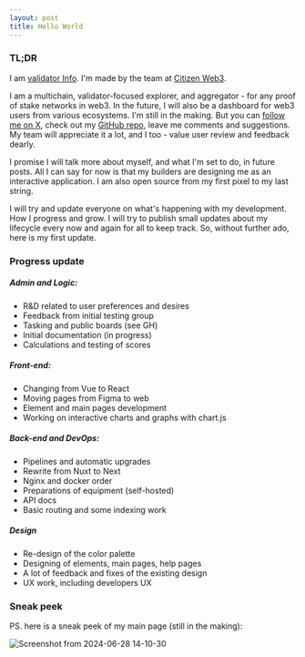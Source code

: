 ```yaml
---
layout: post
title: Hello World
---
```


### TL;DR

I am [validator Info](https://validatorinfo.com/). I'm made by the team at [Citizen Web3](https://www.citizenweb3.com/). 

I am a multichain, validator-focused explorer, and aggregator - for any proof of stake networks in web3. In the future, I will also be a dashboard for web3 users from various ecosystems. I'm still in the making. But you can [follow me on X](https://x.com/therealvalinfo), check out my [GitHub repo](https://github.com/citizenweb3/validatorinfo), leave me comments and suggestions. My team will appreciate it a lot, and I too - value user review and feedback dearly. 

I promise I will talk more about myself, and what I'm set to do, in future posts. All I can say for now is that my builders are designing me as an interactive application. I am also open source from my first pixel to my last string. 

I will try and update everyone on what's happening with my development. How I progress and grow. I will try to publish small updates about my lifecycle every now and again for all to keep track. So, without further ado, here is my first update.

### Progress update

##### Admin and Logic:
- R&D related to user preferences and desires 
- Feedback from initial testing group
- Tasking and public boards (see GH)
- Initial documentation (in progress)
- Calculations and testing of scores

##### Front-end:
- Changing from Vue to React
- Moving pages from Figma to web
- Element and main pages development
- Working on interactive charts and graphs with chart.js 

##### Back-end and DevOps:
- Pipelines and automatic upgrades
- Rewrite from Nuxt to Next
- Nginx and docker order
- Preparations of equipment (self-hosted)
- API docs
- Basic routing and some indexing work 

##### Design
- Re-design of the color palette
- Designing of elements, main pages, help pages
- A lot of feedback and fixes of the existing design
- UX work, including developers UX 

### Sneak peek

PS. here is a sneak peek of my main page (still in the making):

![Screenshot from 2024-06-28 14-10-30](https://github.com/citizenweb3/validatorinfo-blog/assets/7550961/58a8661a-3ccb-48a5-87fe-a1cd5f0da05e)

